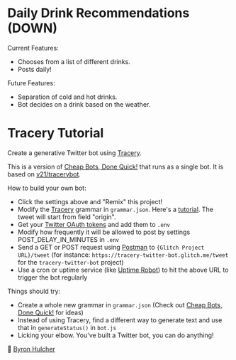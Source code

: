 # Daily Drink Recommendations (DOWN)
Current Features:
- Chooses from a list of different drinks.
- Posts daily!

Future Features:
- Separation of cold and hot drinks.
- Bot decides on a drink based on the weather.

# Tracery Tutorial
Create a generative Twitter bot using [Tracery](http://tracery.io/). 

This is a version of [Cheap Bots, Done Quick!](http://cheapbotsdonequick.com/) that runs as a single bot. It is based on [v21/tracerybot](http://github.com/v21/tracerybot). 

How to build your own bot:
- Click the settings above and "Remix" this project!
- Modify the [Tracery](http://tracery.io/) grammar in `grammar.json`. Here's a [tutorial](http://www.crystalcodepalace.com/traceryTut.html). The tweet will start from field "origin".
- Get your [Twitter OAuth tokens](http://botwiki.org/tutorials/how-to-create-a-twitter-app ) and add them to `.env` 
- Modify how frequently it will be allowed to post by settings POST_DELAY_IN_MINUTES in `.env`
- Send a GET or POST request using [Postman](https://chrome.google.com/webstore/detail/postman/fhbjgbiflinjbdggehcddcbncdddomop?hl=en) to `{Glitch Project URL}/tweet` (for instance: `https://tracery-twitter-bot.glitch.me/tweet` for the `tracery-twitter-bot` project)
- Use a cron or uptime service (like [Uptime Robot](http://uptimerobot.com)) to hit the above URL to trigger the bot regularly

Things should try:
- Create a whole new grammar in `grammar.json` (Check out [Cheap Bots, Done Quick!](http://cheapbotsdonequick.com/) for ideas)
- Instead of using Tracery, find a different way to generate text and use that in `generateStatus()` in `bot.js`
- Licking your elbow. You've built a Twitter bot, you can do anything!

🤖 [Byron Hulcher](http://twitter.com/hypirlink)
